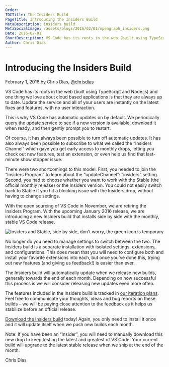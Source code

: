 ```yaml
---
Order:
TOCTitle: The Insiders Build
PageTitle: Introducing the Insiders Build
MetaDescription: insiders build
MetaSocialImage: /assets/blogs/2016/02/01/opengraph_insiders.png
Date: 2016-02-01
ShortDescription: VS Code has its roots in the web (built using TypeScript and Node.js) and one thing we love about cloud based applications is that they are always up to date. Update the service and all of your users are instantly on the latest fixes and features, with no user interaction.
Author: Chris Dias
---
```


# Introducing the Insiders Build

February 1, 2016 by Chris Dias, [@chrisdias](HTTPS://twitter.com/chrisdias)

VS Code has its roots in the web (built using TypeScript and Node.js) and one thing we love about cloud based applications is that they are always up to date. Update the service and all of your users are instantly on the latest fixes and features, with no user interaction.

This is why VS Code has automatic updates on by default. We periodically query the update service to see if a new version is available, download it when ready, and then gently prompt you to restart.

Of course, it has always been possible to turn off automatic updates. It has also always been possible to subscribe to what we called the “Insiders Channel” which gave you get early access to monthly drops, letting you check out new features, test an extension, or even help us find that last-minute show stopper issue.

There were two shortcomings to this model. First, you needed to join the “Insiders Program” to learn about the “updateChannel”: “insiders” setting. Second, you had to choose whether you want to work with the Stable (the official monthly release) or the Insiders version. You could not easily switch back to Stable if you hit a blocking issue with the Insiders drop, without having to change settings.

With the open sourcing of VS Code in November, we are retiring the Insiders Program. With the upcoming January 2016 release, we are introducing a new Insiders build that installs side by side with the monthly, stable VS Code release.

![Insiders and Stable, side by side, don't worry, the green icon is temporary](insiders_build_icon.png)

No longer do you need to manage settings to switch between the two. The Insiders build is a separate installation with isolated settings, extensions, and configurations. This does mean that you will need to configure both and install your favorite extensions into each, but once you’ve done this, trying out new features (and giving us feedback!) is easier than ever.

The Insiders build will automatically update when we release new builds, generally towards the end of each month. Depending on how successful this process is we will consider releasing new updates even more often.

The features included in the Insiders build is tracked in [our iteration plans](HTTPS://github.com/Microsoft/vscode/issues?utf8=%E2%9C%93&q=label%3Aiteration-plan+). Feel free to communicate your thoughts, ideas and bug reports on these builds – we will be paying close attention to the feedback as it helps us stabilize before an official release.

[Download the Insiders build](/insiders) today! Again, you only need to install it once and it will update itself when we push new builds each month.

Note: If you have been an “Insider”, you will need to manually download this new drop to keep testing the latest and greatest of VS Code. Your current build will upgrade to the latest stable release when we ship at the end of the month.

Chris Dias

